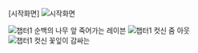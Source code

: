 [시작화면]
![시작화면](https://github.com/kwakminoo/Project-Raven/assets/105197503/d4c9b209-4c00-4f8d-b03d-fe306ea7fb3c)


![챕터1 순백의 나무 앞 죽어가는 레이븐](https://github.com/kwakminoo/Project-Raven/assets/105197503/35b56b41-a603-4dec-9e74-4e469e782dea)
![챕터1 컷신 줌 아웃](https://github.com/kwakminoo/Project-Raven/assets/105197503/f88496ca-071b-423f-8f02-b4feb85aac3a)
![챕터1 컷신 꽃잎이 감싸는](https://github.com/kwakminoo/Project-Raven/assets/105197503/a3ede856-8aae-4cb3-8478-703e8a443bf3)
